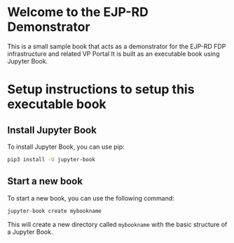 # Welcome to the EJP-RD Demonstrator

This is a small sample book that acts as a demonstrator for the EJP-RD FDP infrastructure and related VP Portal
It is built as an executable book using Jupyter Book.

Setup instructions to setup this executable book
===============================================
Install Jupyter Book
--------------------
To install Jupyter Book, you can use pip:

```bash
pip3 install -U jupyter-book
```
Start a new book
----------------
To start a new book, you can use the following command:

```bash
jupyter-book create mybookname
```
This will create a new directory called `mybookname` with the basic structure of a Jupyter Book.

```{tableofcontents}
```
